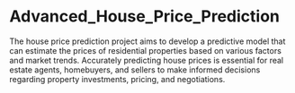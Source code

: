 # Advanced_House_Price_Prediction
The house price prediction project aims to develop a predictive model that can estimate the prices of residential properties based on various factors and market trends. Accurately predicting house prices is essential for real estate agents, homebuyers, and sellers to make informed decisions regarding property investments, pricing, and negotiations.
